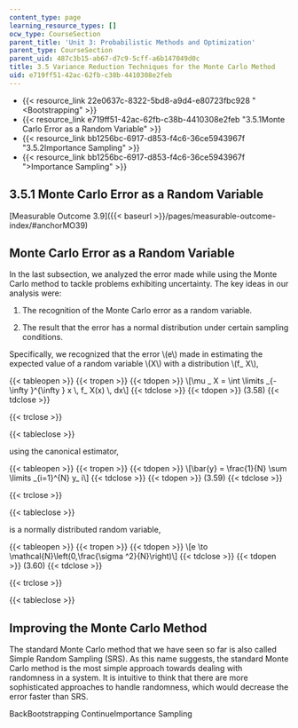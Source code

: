 ```yaml
---
content_type: page
learning_resource_types: []
ocw_type: CourseSection
parent_title: 'Unit 3: Probabilistic Methods and Optimization'
parent_type: CourseSection
parent_uid: 487c3b15-ab67-d7c9-5cff-a6b147049d0c
title: 3.5 Variance Reduction Techniques for the Monte Carlo Method
uid: e719ff51-42ac-62fb-c38b-4410308e2feb
---
```


*   {{< resource_link 22e0637c-8322-5bd8-a9d4-e80723fbc928 "\<Bootstrapping" >}}
*   {{< resource_link e719ff51-42ac-62fb-c38b-4410308e2feb "3.5.1Monte Carlo Error as a Random Variable" >}}
*   {{< resource_link bb1256bc-6917-d853-f4c6-36ce5943967f "3.5.2Importance Sampling" >}}
*   {{< resource_link bb1256bc-6917-d853-f4c6-36ce5943967f "\>Importance Sampling" >}}

3.5.1 Monte Carlo Error as a Random Variable
--------------------------------------------

[Measurable Outcome 3.9]({{< baseurl >}}/pages/measurable-outcome-index/#anchorMO39)

Monte Carlo Error as a Random Variable
--------------------------------------

In the last subsection, we analyzed the error made while using the Monte Carlo method to tackle problems exhibiting uncertainty. The key ideas in our analysis were:

1.  The recognition of the Monte Carlo error as a random variable.
    
2.  The result that the error has a normal distribution under certain sampling conditions.
    

Specifically, we recognized that the error \\(e\\) made in estimating the expected value of a random variable \\(X\\) with a distribution \\(f\_ X\\),

{{< tableopen >}}
{{< tropen >}}
{{< tdopen >}}
\\\[\\mu \_ X = \\int \\limits \_{-\\infty }^{\\infty } x \\, f\_ X(x) \\, dx\\\]
{{< tdclose >}}
{{< tdopen >}}
(3.58)
{{< tdclose >}}

{{< trclose >}}

{{< tableclose >}}

using the canonical estimator,

{{< tableopen >}}
{{< tropen >}}
{{< tdopen >}}
\\\[\\bar{y} = \\frac{1}{N} \\sum \\limits \_{i=1}^{N} y\_ i\\\]
{{< tdclose >}}
{{< tdopen >}}
(3.59)
{{< tdclose >}}

{{< trclose >}}

{{< tableclose >}}

is a normally distributed random variable,

{{< tableopen >}}
{{< tropen >}}
{{< tdopen >}}
\\\[e \\to \\mathcal{N}\\left(0,\\frac{\\sigma ^2}{N}\\right)\\\]
{{< tdclose >}}
{{< tdopen >}}
(3.60)
{{< tdclose >}}

{{< trclose >}}

{{< tableclose >}}

Improving the Monte Carlo Method
--------------------------------

The standard Monte Carlo method that we have seen so far is also called Simple Random Sampling (SRS). As this name suggests, the standard Monte Carlo method is the most simple approach towards dealing with randomness in a system. It is intuitive to think that there are more sophisticated approaches to handle randomness, which would decrease the error faster than SRS.

BackBootstrapping ContinueImportance Sampling